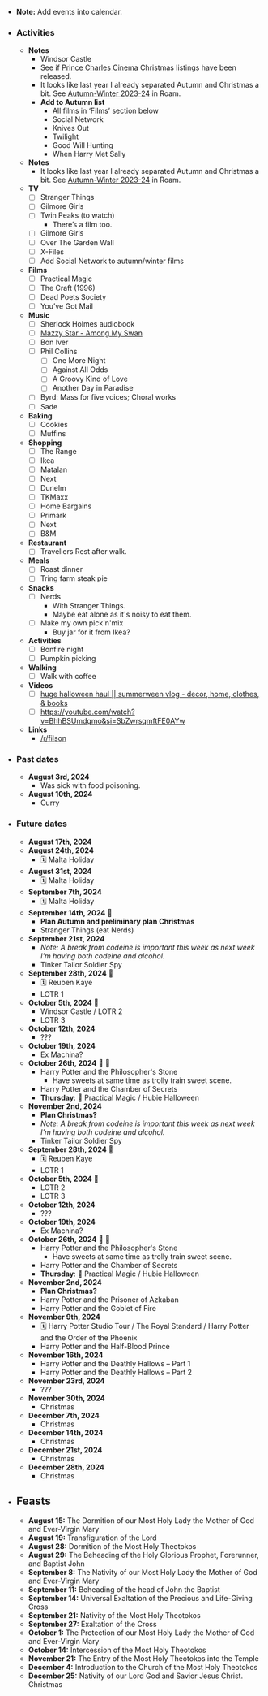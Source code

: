 - **Note:** Add events into calendar.
- ### Activities
	- **Notes**
		- Windsor Castle
		- See if [Prince Charles Cinema](https://princecharlescinema.com/whats-on/) Christmas listings have been released.
		- It looks like last year I already separated Autumn and Christmas a bit. See [Autumn-Winter 2023-24](roam://#/app/clowes/page/huO8dWa5B) in Roam.
		- **Add to Autumn list**
			- All films in ‘Films’ section below
			- Social Network
			- Knives Out
			- Twilight
			- Good Will Hunting
			- When Harry Met Sally
	- **Notes**
		- It looks like last year I already separated Autumn and Christmas a bit. See [Autumn-Winter 2023-24](roam://#/app/clowes/page/huO8dWa5B) in Roam.
	- **TV**
		- [ ] Stranger Things
		- [ ] Gilmore Girls
		- [ ] Twin Peaks (to watch)
			- There’s a film too.
		- [ ] Gilmore Girls
		- [ ] Over The Garden Wall
		- [ ] X-Files
		- [ ] Add Social Network to autumn/winter films
	- **Films**
		- [ ] Practical Magic
		- [ ] The Craft (1996)
		- [ ] Dead Poets Society
		- [ ] You’ve Got Mail
	- **Music**
		- [ ] Sherlock Holmes audiobook
		- [ ] [Mazzy Star - Among My Swan](https://open.spotify.com/album/4mhpbf7jYc0L1nBceoebIE?si=hfSl7eZqSgyka5W1tyoLYg)
		- [ ] Bon Iver
		- [ ] Phil Collins 
			- [ ] One More Night
			- [ ] Against All Odds
			- [ ] A Groovy Kind of Love
			- [ ] Another Day in Paradise
		- [ ] Byrd: Mass for five voices; Choral works
		- [ ] Sade
	- **Baking**
		- [ ] Cookies
		- [ ] Muffins
	- **Shopping**
		- [ ] The Range
		- [ ] Ikea
		- [ ] Matalan
		- [ ] Next
		- [ ] Dunelm
		- [ ] TKMaxx
		- [ ] Home Bargains
		- [ ] Primark
		- [ ] Next
		- [ ] B&M
	- **Restaurant**
		- [ ] Travellers Rest after walk.
	- **Meals**
		- [ ] Roast dinner
		- [ ] Tring farm steak pie
	- **Snacks**
		- [ ] Nerds
			- With Stranger Things.
			- Maybe eat alone as it's noisy to eat them.
		- [ ] Make my own pick'n'mix
			- Buy jar for it from Ikea?
	- **Activities**
		- [ ] Bonfire night
		- [ ] Pumpkin picking
	- **Walking**
		- [ ] Walk with coffee
	- **Videos**
		- [ ] [huge halloween haul || summerween vlog - decor, home, clothes, & books](https://youtu.be/k6DSs8ICrDM?si=3RUYbcPGVC1anLVl)
		- [ ] https://youtube.com/watch?v=BhhBSUmdgmo&si=SbZwrsqmftFE0AYw
	- **Links**
		- [/r/filson](https://www.reddit.com/r/filson/top/?sort=top&t=year)
- ### Past dates
	- **August 3rd, 2024**
		- Was sick with food poisoning.
	- **August 10th, 2024**
		- Curry
- ### Future dates
	- **August 17th, 2024**
	- **August 24th, 2024**
		- 🗓️ Malta Holiday
	- **August 31st, 2024**
		- 🗓️ Malta Holiday
	- **September 7th, 2024**
		- 🗓️ Malta Holiday
	- **September 14th, 2024** 💊
		- **Plan Autumn and preliminary plan Christmas**
		- Stranger Things (eat Nerds)
	- **September 21st, 2024**
		- *Note: A break from codeine is important this week as next week I'm having both codeine and alcohol.*
		- Tinker Tailor Soldier Spy
	- **September 28th, 2024** 💊
		- 🗓️ Reuben Kaye
		- LOTR 1
	- **October 5th, 2024** 💊
		- Windsor Castle / LOTR 2
		- LOTR 3
	- **October 12th, 2024**
		- ???
	- **October 19th, 2024**
		- Ex Machina?
	- **October 26th, 2024** 🎃 💊
		- Harry Potter and the Philosopher's Stone
			- Have sweets at same time as trolly train sweet scene.
		- Harry Potter and the Chamber of Secrets
		- **Thursday**: 🎃 Practical Magic / Hubie Halloween
	- **November 2nd, 2024**
		- **Plan Christmas?**
		- *Note: A break from codeine is important this week as next week I'm having both codeine and alcohol.*
		- Tinker Tailor Soldier Spy
	- **September 28th, 2024** 💊
		- 🗓️ Reuben Kaye
		- LOTR 1
	- **October 5th, 2024** 💊
		- LOTR 2
		- LOTR 3
	- **October 12th, 2024**
		- ???
	- **October 19th, 2024**
		- Ex Machina?
	- **October 26th, 2024** 🎃 💊
		- Harry Potter and the Philosopher's Stone
			- Have sweets at same time as trolly train sweet scene.
		- Harry Potter and the Chamber of Secrets
		- **Thursday**: 🎃 Practical Magic / Hubie Halloween
	- **November 2nd, 2024**
		- **Plan Christmas?**
		- Harry Potter and the Prisoner of Azkaban
		- Harry Potter and the Goblet of Fire
	- **November 9th, 2024**
		- 🗓️ Harry Potter Studio Tour / The Royal Standard / Harry Potter and the Order of the Phoenix
		- Harry Potter and the Half-Blood Prince
	- **November 16th, 2024**
		- Harry Potter and the Deathly Hallows – Part 1
		- Harry Potter and the Deathly Hallows – Part 2
	- **November 23rd, 2024**
		- ???
	- **November 30th, 2024**
		- Christmas
	- **December 7th, 2024**
		- Christmas
	- **December 14th, 2024**
		- Christmas
	- **December 21st, 2024**
		- Christmas
	- **December 28th, 2024**
		- Christmas
- ## Feasts
    - **August 15:** The Dormition of our Most Holy Lady the Mother of God and Ever-Virgin Mary
    - **August 19:** Transfiguration of the Lord
    - **August 28:** Dormition of the Most Holy Theotokos
    - **August 29:** The Beheading of the Holy Glorious Prophet, Forerunner, and Baptist John
    - **September 8:** The Nativity of our Most Holy Lady the Mother of God and Ever-Virgin Mary
    - **September 11:** Beheading of the head of John the Baptist
    - **September 14:** Universal Exaltation of the Precious and Life-Giving Cross
    - **September 21:** Nativity of the Most Holy Theotokos
    - **September 27:** Exaltation of the Cross
    - **October 1:** The Protection of our Most Holy Lady the Mother of God and Ever-Virgin Mary
    - **October 14:** Intercession of the Most Holy Theotokos
    - **November 21:** The Entry of the Most Holy Theotokos into the Temple
    - **December 4:** Introduction to the Church of the Most Holy Theotokos
    - **December 25:** Nativity of our Lord God and Savior Jesus Christ. Christmas